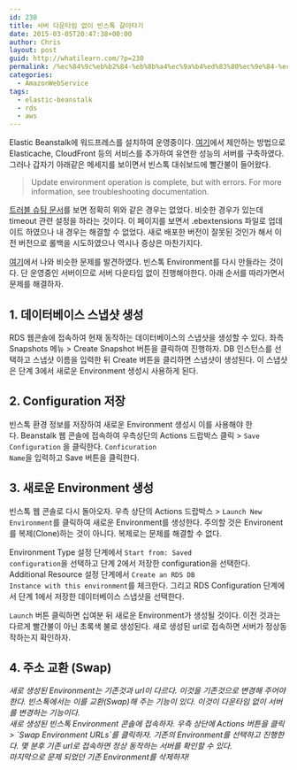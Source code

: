 ```yaml
---
id: 230
title: 서버 다운타임 없이 빈스톡 갈아타기
date: 2015-03-05T20:47:38+00:00
author: Chris
layout: post
guid: http://whatilearn.com/?p=230
permalink: /%ec%84%9c%eb%b2%84-%eb%8b%a4%ec%9a%b4%ed%83%80%ec%9e%84-%ec%97%86%ec%9d%b4-%eb%b9%88%ec%8a%a4%ed%86%a1-%ea%b0%88%ec%95%84%ed%83%80%ea%b8%b0/
categories:
  - AmazonWebService
tags:
  - elastic-beanstalk
  - rds
  - aws
---
```

Elastic Beanstalk에 워드프레스를 설치하여 운영중이다. <a href="http://d0.awsstatic.com/whitepapers/deploying-wordpress-with-aws-elastic-beanstalk.pdf">여기</a>에서 제안하는 방법으로 Elasticache, CloudFront 등의 서비스를 추가하여 유연한 성능의 서버를 구축하였다. 그러나 갑자기 아래같은 메세지를 보이면서 빈스톡 대쉬보드에 빨간불이 들어왔다.

<blockquote>Update environment operation is complete, but with errors. For more information, see troubleshooting documentation.</blockquote>

<a href="http://docs.aws.amazon.com/elasticbeanstalk/latest/dg/troubleshooting.html">트러블 슈팅 문서</a>를 보면 정확히 위와 같은 경우는 없었다. 비슷한 경우가 있는데 timeout 관련 설정을 하라는 것이다. 이 페이지를 보면서 .ebextensions 파일로 업데이트 하였으나 내 경우는 해결할 수 없었다. 새로 배포한 버전이 잘못된 것인가 해서 이전 버전으로 롤백을 시도하였으나 역시나 증상은 마찬가지다.

<a href="https://keithpblog.wordpress.com/2014/10/07/deploying-versions-with-zero-downtime-2-months-later/">여기</a>에서 나와 비슷한 문제를 발견하였다. 빈스톡 Environment를 다시 만들라는 것이다. 단 운영중인 서버이므로 서버 다운타임 없이 진행해야한다. 아래 순서를 따라가면서 문제를 해결하자.

<h2>1. 데이터베이스 스냅샷 생성</h2>

RDS 웹콘솔에 접속하여 현재 동작하는 데이터베이스의 스냅샷을 생성할 수 있다. 좌측 Snapshots 메뉴 &gt; Create Snapshot 버튼을 클릭하여 진행하자. DB 인스턴스를 선택하고 스냅샷 이름을 입력한 뒤 Create 버튼을 클리하면 스냅샷이 생성된다. 이 스냅샷은 단계 3에서 새로운 Environment 생성시 사용하게 된다.

<h2>2. Configuration 저장</h2>

빈스톡 환경 정보를 저장하여 새로운 Environment 생성시 이를 사용해야 한다. Beanstalk 웹 콘솔에 접속하여 우측상단의 Actions 드랍박스 클릭 &gt; <code>Save Configuration</code> 을 클릭한다. <code>Conficuration Name</code>을 입력하고 Save 버튼을 클릭한다.

<h2>3. 새로운 Environment 생성</h2>

빈스톡 웹 콘솔로 다시 돌아오자. 우측 상단의 Actions 드랍박스 &gt; <code>Launch New Environment</code>를 클릭하여 새로운 Environment를 생성한다. 주의할 것은 Environent를 복제(Clone)하는 것이 아니다. 복제로는 문제를 해결할 수 없다.

Environment Type 설정 단계에서 <code>Start from: Saved configuration</code>을 선택하고 단계 2에서 저장한 configuration을 선택한다. Additional Resource 설정 단계에서 <code>Create an RDS DB Instance with this environment</code>를 체크한다. 그리고 RDS Configuration 단계에서 단계 1에서 저장한 데이터베이스 스냅샷을 선택한다.

<code>Launch</code> 버튼 클릭하면 십여분 뒤 새로운 Environment가 생성될 것이다. 이전 것과는 다르게 빨간불이 아닌 초록색 불로 생성된다. 새로 생성된 url로 접속하면 서버가 정상동작하는지 확인하자.

<h2>4. 주소 교환 (Swap)</h2>

<address>새로 생성된 Environment는 기존것과 url이 다르다. 이것을 기존것으로 변경해 주어야한다. 빈스톡에서는 이를 교환(Swap)해 주는 기능이 있다. 이것이 다운타임 없이 서버를 변경하는 기능이다.</address>

<address>새로 생성된 빈스톡 Environment 콘솔에 접속하자. 우측 상단에 Actions 버튼을 클릭 &gt; `Swap Environment URLs`를 클릭하자. 기존의 Environment를 선택하고 진행한다. 몇 분후 기존 url로 접속하면 정상 동작하는 서버를 확인할 수 있다. </address>

<address>마지막으로 문제 되었던 기존 Environment를 삭제하자!</address>